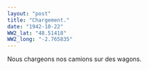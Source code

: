 ```yaml
---
layout: "post"
title: "Chargement."
date: "1942-10-22"
WW2_lat: "48.51418"
WW2_long: "-2.765835"
---
```


Nous chargeons nos camions sur des wagons.


<div class="histoire"></div>

<div class="commentaire"></div>